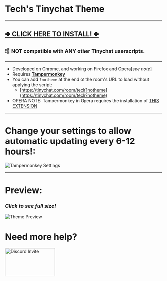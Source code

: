 # Tech's Tinychat Theme
---

## [**🢂 CLICK HERE TO INSTALL! 🢀**](https://github.com/Technetium1/TinychatTheme/raw/master/theme.user.js)

### :exclamation::no_entry_sign: **NOT** compatible with **ANY** other Tinychat userscripts.

---

* Developed on Chrome, and working on Firefox and Opera[*see note*]
* Requires [**Tampermonkey**](https://chrome.google.com/webstore/detail/tampermonkey/dhdgffkkebhmkfjojejmpbldmpobfkfo)
* You can add `?notheme` at the end of the room's URL to load without applying the script:
  * [https://tinychat.com/room/tech?notheme](https://tinychat.com/room/tech?notheme)
* OPERA NOTE: Tampermonkey in Opera requires the installation of [THIS EXTENSION](https://addons.opera.com/en/extensions/details/install-chrome-extensions/)
---

# Change your settings to allow automatic updating every 6-12 hours!:

![Tampermonkey Settings](https://github.com/Technetium1/TinychatTheme/raw/master/Tampermonkey_Settings.png)

---

# Preview:

### ***Click to see full size!***
![Theme Preview](https://github.com/Technetium1/TinychatTheme/raw/master/ThemePreview.jpg)

# Need more help?
[<img src="https://discordapp.com/assets/e4923594e694a21542a489471ecffa50.svg" width="160" height="90" alt="Discord Invite" title="Join Discord">](https://discord.gg/ZvtBPBK)

